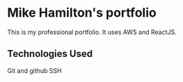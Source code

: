 # Mike Hamilton's portfolio

This is my professional portfolio. It uses AWS and ReactJS.

## Technologies Used

Git and github
SSH
